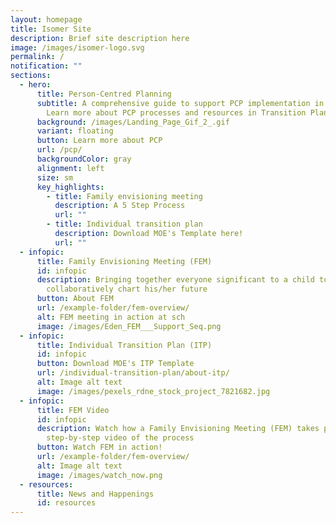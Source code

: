```yaml
---
layout: homepage
title: Isomer Site
description: Brief site description here
image: /images/isomer-logo.svg
permalink: /
notification: ""
sections:
  - hero:
      title: Person-Centred Planning
      subtitle: A comprehensive guide to support PCP implementation in SPED schools.
        Learn more about PCP processes and resources in Transition Planning.
      background: /images/Landing_Page_Gif_2_.gif
      variant: floating
      button: Learn more about PCP
      url: /pcp/
      backgroundColor: gray
      alignment: left
      size: sm
      key_highlights:
        - title: Family envisioning meeting
          description: A 5 Step Process
          url: ""
        - title: Individual transition plan
          description: Download MOE's Template here!
          url: ""
  - infopic:
      title: Family Envisioning Meeting (FEM)
      id: infopic
      description: Bringing together everyone significant to a child to
        collaboratively chart his/her future
      button: About FEM
      url: /example-folder/fem-overview/
      alt: FEM meeting in action at sch
      image: /images/Eden_FEM___Support_Seq.png
  - infopic:
      title: Individual Transition Plan (ITP)
      id: infopic
      button: Download MOE's ITP Template
      url: /individual-transition-plan/about-itp/
      alt: Image alt text
      image: /images/pexels_rdne_stock_project_7821682.jpg
  - infopic:
      title: FEM Video
      id: infopic
      description: Watch how a Family Envisioning Meeting (FEM) takes place through a
        step-by-step video of the process
      button: Watch FEM in action!
      url: /example-folder/fem-overview/
      alt: Image alt text
      image: /images/watch_now.png
  - resources:
      title: News and Happenings
      id: resources
---
```

